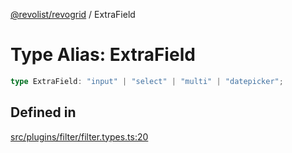 [@revolist/revogrid](README.md) / ExtraField

# Type Alias: ExtraField

```ts
type ExtraField: "input" | "select" | "multi" | "datepicker";
```

## Defined in

[src/plugins/filter/filter.types.ts:20](https://github.com/revolist/revogrid/blob/7eb028636fe9635cf32f3cf0775076c9e2dde053/src/plugins/filter/filter.types.ts#L20)
